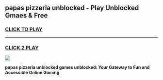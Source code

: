 
## papas pizzeria unblocked - Play Unblocked Gmaes & Free
<h3>
<a href="https://news.freeplayer.one?title=papas_pizzeria_unblocked&ref=16F">CLICK TO PLAY</a></h3>
<hr>

<h3>
<a href="https://news.freeplayer.one?title=papas_pizzeria_unblocked&ref=16F">CLICK 2 PLAY</a>
  
</h3>

<a href="https://news.freeplayer.one?title=papas_pizzeria_unblocked&ref=16F/"><img src="https://clearcache.store/games.png"></a>


**papas pizzeria unblocked games unblocked: Your Gateway to Fun and Accessible Online Gaming**
